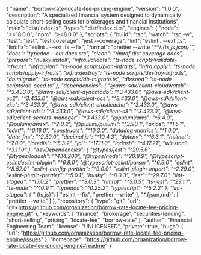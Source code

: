 {
  "name": "borrow-rate-locate-fee-pricing-engine",
  "version": "1.0.0",
  "description": "A specialized financial system designed to dynamically calculate short-selling costs for brokerages and financial institutions",
  "main": "dist/index.js",
  "types": "dist/index.d.ts",
  "engines": {
    "node": ">=18.0.0",
    "npm": ">=8.0.0"
  },
  "scripts": {
    "build": "tsc",
    "watch": "tsc -w",
    "test": "jest",
    "test:coverage": "jest --coverage",
    "lint": "eslint . --ext .ts",
    "lint:fix": "eslint . --ext .ts --fix",
    "format": "prettier --write \"**/*.{ts,js,json}\"",
    "docs": "typedoc --out docs src",
    "clean": "rimraf dist coverage docs",
    "prepare": "husky install",
    "infra:validate": "ts-node scripts/validate-infra.ts",
    "infra:plan": "ts-node scripts/plan-infra.ts",
    "infra:apply": "ts-node scripts/apply-infra.ts",
    "infra:destroy": "ts-node scripts/destroy-infra.ts",
    "db:migrate": "ts-node scripts/db-migrate.ts",
    "db:seed": "ts-node scripts/db-seed.ts"
  },
  "dependencies": {
    "@aws-sdk/client-cloudwatch": "^3.433.0",
    "@aws-sdk/client-dynamodb": "^3.433.0",
    "@aws-sdk/client-ec2": "^3.433.0",
    "@aws-sdk/client-ecs": "^3.433.0",
    "@aws-sdk/client-eks": "^3.433.0",
    "@aws-sdk/client-elasticache": "^3.433.0",
    "@aws-sdk/client-rds": "^3.433.0",
    "@aws-sdk/client-s3": "^3.433.0",
    "@aws-sdk/client-secrets-manager": "^3.433.0",
    "@pulumi/aws": "^6.4.0",
    "@pulumi/awsx": "^2.0.2",
    "@pulumi/pulumi": "^3.90.1",
    "axios": "^1.5.1",
    "cdktf": "^0.18.0",
    "constructs": "^10.3.0",
    "datadog-metrics": "^1.0.0",
    "date-fns": "^2.30.0",
    "decimal.js": "^10.4.3",
    "dotenv": "^16.3.1",
    "helmet": "^7.0.0",
    "ioredis": "^5.3.2",
    "joi": "^17.11.0",
    "lodash": "^4.17.21",
    "winston": "^3.11.0"
  },
  "devDependencies": {
    "@types/jest": "^29.5.6",
    "@types/lodash": "^4.14.200",
    "@types/node": "^20.8.9",
    "@typescript-eslint/eslint-plugin": "^6.9.0",
    "@typescript-eslint/parser": "^6.9.0",
    "eslint": "^8.52.0",
    "eslint-config-prettier": "^9.0.0",
    "eslint-plugin-import": "^2.29.0",
    "eslint-plugin-prettier": "^5.0.1",
    "husky": "^8.0.3",
    "jest": "^29.7.0",
    "lint-staged": "^15.0.2",
    "prettier": "^3.0.3",
    "rimraf": "^5.0.5",
    "ts-jest": "^29.1.1",
    "ts-node": "^10.9.1",
    "typedoc": "^0.25.2",
    "typescript": "^5.2.2"
  },
  "lint-staged": {
    "*.{ts,js}": [
      "eslint --fix",
      "prettier --write"
    ],
    "*.{json,md}": [
      "prettier --write"
    ]
  },
  "repository": {
    "type": "git",
    "url": "git+https://github.com/organization/borrow-rate-locate-fee-pricing-engine.git"
  },
  "keywords": [
    "finance",
    "brokerage",
    "securities-lending",
    "short-selling",
    "pricing",
    "locate-fee",
    "borrow-rate"
  ],
  "author": "Financial Engineering Team",
  "license": "UNLICENSED",
  "private": true,
  "bugs": {
    "url": "https://github.com/organization/borrow-rate-locate-fee-pricing-engine/issues"
  },
  "homepage": "https://github.com/organization/borrow-rate-locate-fee-pricing-engine#readme"
}
